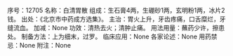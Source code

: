 序号：12705
名称：白清胃散
组成：生石膏4两，生硼砂1两，玄明粉1两，冰片2钱。
出处：《北京市中药成方选集》。
主治：胃火上升，牙齿疼痛，口舌糜烂，牙缝流血。
加减：None
功效：清热去火；清肿止痛。
用法用量：蘸药少许，擦患处。
制备方法：上为细末，过罗。
临床应用：None
各家论述：None
用药禁忌：None
附注：None
